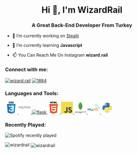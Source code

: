 <h1 align="center">Hi 👋, I'm WizardRail</h1>
<h3 align="center">A Great Back-End Developer From Turkey</h3>

- 🔭 I’m currently working on [Stealit](https://t.me/stealitpublic)

- 🌱 I’m currently learning **Javascript**

- 📫 You Can Reach Me On Instagram **wizard.rail**

<h3 align="left">Connect with me:</h3>
<p align="left">
<a href="https://instagram.com/wizard.rail" target="blank"><img align="center" src="https://raw.githubusercontent.com/rahuldkjain/github-profile-readme-generator/master/src/images/icons/Social/instagram.svg" alt="wizard.rail" height="30" width="40" /></a>
<a href="https://discord.gg/1884" target="blank"><img align="center" src="https://raw.githubusercontent.com/rahuldkjain/github-profile-readme-generator/master/src/images/icons/Social/discord.svg" alt="1884" height="30" width="40" /></a>
</p>

<h3 align="left">Languages and Tools:</h3>
<p align="left"> <a href="https://www.w3schools.com/css/" target="_blank" rel="noreferrer"> <img src="https://raw.githubusercontent.com/devicons/devicon/master/icons/css3/css3-original-wordmark.svg" alt="css3" width="40" height="40"/> </a> <a href="https://expressjs.com" target="_blank" rel="noreferrer"> <img src="https://raw.githubusercontent.com/devicons/devicon/master/icons/express/express-original-wordmark.svg" alt="express" width="40" height="40"/> </a> <a href="https://flask.palletsprojects.com/" target="_blank" rel="noreferrer"> <img src="https://www.vectorlogo.zone/logos/pocoo_flask/pocoo_flask-icon.svg" alt="flask" width="40" height="40"/> </a> <a href="https://www.w3.org/html/" target="_blank" rel="noreferrer"> <img src="https://raw.githubusercontent.com/devicons/devicon/master/icons/html5/html5-original-wordmark.svg" alt="html5" width="40" height="40"/> </a> <a href="https://developer.mozilla.org/en-US/docs/Web/JavaScript" target="_blank" rel="noreferrer"> <img src="https://raw.githubusercontent.com/devicons/devicon/master/icons/javascript/javascript-original.svg" alt="javascript" width="40" height="40"/> </a> <a href="https://www.mongodb.com/" target="_blank" rel="noreferrer"> <img src="https://raw.githubusercontent.com/devicons/devicon/master/icons/mongodb/mongodb-original-wordmark.svg" alt="mongodb" width="40" height="40"/> </a> <a href="https://www.mysql.com/" target="_blank" rel="noreferrer"> <img src="https://raw.githubusercontent.com/devicons/devicon/master/icons/mysql/mysql-original-wordmark.svg" alt="mysql" width="40" height="40"/> </a> <a href="https://www.python.org" target="_blank" rel="noreferrer"> <img src="https://raw.githubusercontent.com/devicons/devicon/master/icons/python/python-original.svg" alt="python" width="40" height="40"/> </a> </p>

<h3 align="left">Recently Played:</h3>

![Spotify recently played](https://spotify-recently-played-readme.vercel.app/api?user=31hxeercyqhif7dv6odjqxpwiqbi&count=1)

<p><img align="left" src="https://github-readme-stats.vercel.app/api/top-langs?username=wizardrail&show_icons=true&locale=en&layout=compact" alt="wizardrail" /></p>

<p>&nbsp;<img align="center" src="https://github-readme-stats.vercel.app/api?username=wizardrail&show_icons=true&locale=en" alt="wizardrail" /></p>
